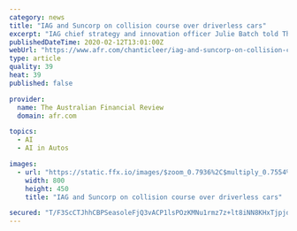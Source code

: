 ```yaml
---
category: news
title: "IAG and Suncorp on collision course over driverless cars"
excerpt: "IAG chief strategy and innovation officer Julie Batch told The Australian Financial Review's Harnessing Artificial Intelligence business breakfast in Sydney on Wednesday that driverless cars such ..."
publishedDateTime: 2020-02-12T13:01:00Z
webUrl: "https://www.afr.com/chanticleer/iag-and-suncorp-on-collision-course-over-driverless-cars-20200212-p54060"
type: article
quality: 39
heat: 39
published: false

provider:
  name: The Australian Financial Review
  domain: afr.com

topics:
  - AI
  - AI in Autos

images:
  - url: "https://static.ffx.io/images/$zoom_0.7936%2C$multiply_0.7554%2C$ratio_1.776846%2C$width_1059%2C$x_0%2C$y_10/t_crop_custom/e_sharpen:25%2Cq_85%2Cf_auto/220f2edc8b6541f881c583f650d6056bdc76cc00"
    width: 800
    height: 450
    title: "IAG and Suncorp on collision course over driverless cars"

secured: "T/F3ScCTJhhCBPSeasoleFjQ3vACP1lsPOzKMNu1rmz7z+lt8iNN8KHxTjpjdc0bUAXpUhkexK16CWUEb1IfTwrlPYfT9pFWd0zCYgz6MShZ0hUpeGDnbMyndoyRhRNKzZsyH5PSvGUGIo4rBCxK4wnsEH2oDOBDYtxvJvJahAq1y7sPI3+5vTX+srbH9yvX/4jqlk8n5An4MF8d+0fonwjCapP0dyuBHoJOTzAk3wVcLY4VhYCoMt8E41Gz5FGfXVw8fhMcjged7F2UScC8cK3x20wxHg61dIA/BKvrSoxmFl5JvH2dzH9/iTcSx/Ix;Z1My3710mTg6FJnk4X8gQA=="
---
```



